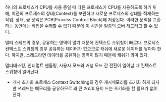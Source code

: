 하나의 프로세스가 CPU를 사용 중일 때 다른 프로세스가 CPU를 사용하도록 하기 위해, 이전의 프로세스의 상태(Context)를 보관하고 새로운 프로세스의 상태를 적재하는 작업. 상태, 곧 문맥은 PCB(Process Controll Block)에 저장된다. 이러한 문맥을 교환하는 동안에는 작업을 수행할 수 없기 때문에 이 시간을 일종의 오버 헤드라고 할 수 있다.

멀티 스레드의 경우, 공유하는 영역이 많기 때문에 컨텍스트 스위칭이 빠르다. 프로세스 컨텍스트 스위칭의 경우 공유하는 데이터가 없으므로 캐쉬에 새로운 데이터를 쌓아야 한다. 하지만, 스레드라면 데이터를 공유하는 영역이 많기 때문에 캐쉬가 의미 있다.

멀티태스킹, 인터럽트 핸들링, 사용자 모드와 커널 모드 간 전환이 일어날 때 컨텍스트 스위칭이 일어난다.

- 캐시 초기화
프로세스 Context Switching의 경우 캐시메모리를 초기화 하게 되지만 쓰레드는 메모리를 공유하므로 꽤 큰 처리비용이 드는 초기화를 할 필요가 없어진다. 
